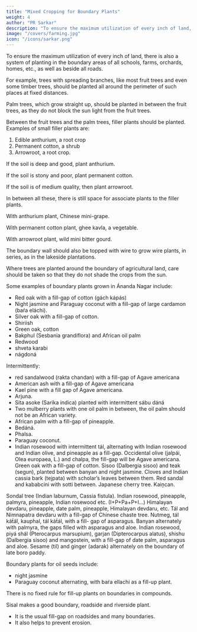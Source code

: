 ```yaml
---
title: "Mixed Cropping for Boundary Plants"
weight: 4
author: "PR Sarkar"
description: "To ensure the maximum utilization of every inch of land, plants are used in the boundary areas of all schools, farms, orchards, homes, etc"
image: "/covers/farming.jpg"
icon: "/icons/sarkar.png"
---
```



To ensure the maximum utilization of every inch of land, there is also a system of planting in the boundary areas of all schools, farms, orchards, homes, etc., as well as beside all roads. 

For example, trees with spreading branches, like most fruit trees and even some timber trees, should be planted all around the perimeter of such places at fixed distances. 

Palm trees, which grow straight up, should be planted in between the fruit trees, as they do not block the sun light from the fruit trees. 

Between the fruit trees and the palm trees, filler plants should be planted. Examples of small filler plants are:

1. Edible anthurium, a root crop
2. Permanent cotton, a shrub
3. Arrowroot, a root crop. 

If the soil is deep and good, plant anthurium. 

If the soil is stony and poor, plant permanent cotton. 

If the soil is of medium quality, then plant arrowroot. 

In between all these, there is still space for associate plants to the filler plants. 

With anthurium plant, Chinese mini-grape.

With permanent cotton plant, ghee kavla, a vegetable.

With arrowroot plant, wild mini bitter gourd. 

The boundary wall should also be topped with wire to grow wire plants, in series, as in the lakeside plantations. 

Where trees are planted around the boundary of agricultural land, care should be taken so that they do not shade the crops from the sun.

Some examples of boundary plants grown in Ánanda Nagar include:
- Red oak with a fill-gap of cotton (gách kápás)
- Night jasmine and Paraguay coconut with a fill-gap of large cardamon (baŕa eláchi).
- Silver oak with a fill-gap of cotton.
- Shiriish
- Green oak, cotton
- Bakphul (Sesbania grandiflora) and African oil palm
- Redwood
- shveta karabi
- nágdoná

Intermittently:
- red sandalwood (rakta chandan) with a fill-gap of Agave americana
- American ash with a fill-gap of Agave americana
- Kael pine with a fill gap of Agave americana.
- Arjuna.
- Sita asoke (Sarika indica) planted with intermittent sábu dáná
- Two mulberry plants with one oil palm in between, the oil palm should not be an African variety.
- African palm with a fill-gap of pineapple.
- Bedáná.
- Phalsa.
- Paraguay coconut.
- Indian rosewood with intermittent tál, alternating with Indian rosewood and Indian olive, and pineapple as a fill-gap.
Occidental olive (jalpái, Olea europaea, L.) and chalpa, the fill-gap will be Agave americana.
Green oak with a fill-gap of cotton.
Sisoo (Dalbergia sisoo) and teak (segun), planted between banyan and night jasmine.
Cloves and Indian cassia bark (tejpata) with scholar’s leaves between them.
Red sandal and kababcini with sotti between.
Japanese cherry tree.
Kaiṋcan.

Sondal tree (Indian laburnum, Cassia fistula).
Indian rosewood, pineapple, palmyra, pineapple, Indian rosewood etc. (I+P+Pa+P+I…)
Himalayan devdaru, pineapple, date palm, pineapple, Himalayan devdaru, etc.
Tál and Nimnapatra devdaru with a fill-gap of Chinese chaste tree.
Nutmeg, tál kát́ál, kauphal, tál kát́ál, with a fill- gap of asparagus.
Banyan alternately with palmyra, the gaps filled with asparagus and aloe.
Indian rosewood, piyá shál (Pterocarpus marsupium), garjan (Dipterocarpus alatus), shishu (Dalbergia sisoo) and mangostein, with a fill-gap of date palm, asparagus and aloe.
Sesame (til) and ginger (adarak) alternately on the boundary of late boro paddy.

Boundary plants for oil seeds include:
- night jasmine
- Paraguay coconut alternating, with baŕa ellachi as a fill-up plant.

There is no fixed rule for fill-up plants on boundaries in compounds. 

Sisal makes a good boundary, roadside and riverside plant.
- It is the usual fill-gap on roadsides and many boundaries. 
- It also helps to prevent erosion.
